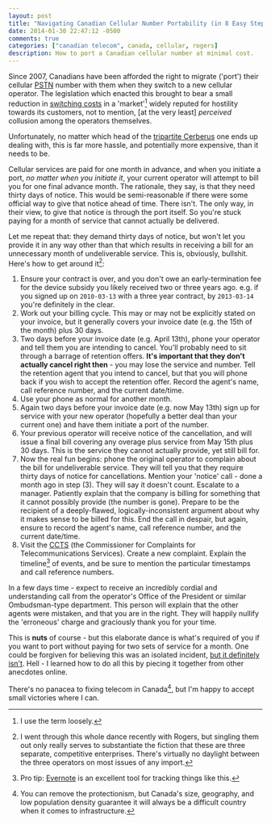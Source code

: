 ```yaml
---
layout: post
title: "Navigating Canadian Cellular Number Portability (in 8 Easy Steps)"
date: 2014-01-30 22:47:12 -0500
comments: true
categories: ["canadian telecom", canada, cellular, rogers]
description: How to port a Canadian cellular number at minimal cost.
---
```

Since 2007, Canadians have been afforded the right to migrate ('port') their cellular [PSTN](http://en.wikipedia.org/wiki/Pstn) number with them when they switch to a new cellular operator. The legislation which enacted this brought to bear a small reduction in [switching costs](http://en.wikipedia.org/wiki/Switching_barriers) in a 'market'[^1] widely reputed for hostility towards its customers, not to mention, [at the very least] *perceived* collusion among the operators themselves.<!--more-->

Unfortunately, no matter which head of the [tripartite Cerberus](https://www.google.ca/search?client=safari&rls=en&q=robelus) one ends up dealing with, this is far more hassle, and potentially more expensive, than it needs to be.

Cellular services are paid for one month in advance, and when you initiate a port, *no matter when you initiate it*, your current operator will attempt to bill you for one final advance month. The rationale, they say, is that they need thirty days of notice. This would be semi-reasonable if there were some official way to give that notice ahead of time. There isn't. The only way, in their view, to give that notice is through the port itself. So you're stuck paying for a month of service that cannot actually be delivered.

Let me repeat that: they demand thirty days of notice, but won't let you provide it in any way other than that which results in receiving a bill for an unnecessary month of undeliverable service. This is, obviously, bullshit. Here's how to get around it[^2]:

1. Ensure your contract is over, and you don't owe an early-termination fee for the device subsidy you likely received two or three years ago. e.g. if you signed up on `2010-03-13` with a three year contract, by `2013-03-14` you're definitely in the clear.
2. Work out your billing cycle. This may or may not be explicitly stated on your invoice, but it generally covers your invoice date (e.g. the 15th of the month) plus 30 days.
3. Two days before your invoice date (e.g. April 13th), phone your operator and tell them you are intending to cancel. You'll probably need to sit through a barrage of retention offers. **It's important that they don't actually cancel right then** - you may lose the service and number. Tell the retention agent that you intend to cancel, but that you will phone back if you wish to accept the retention offer. Record the agent's name, call reference number, and the current date/time.
4. Use your phone as normal for another month.
5. Again two days before your invoice date (e.g. now May 13th) sign up for service with your new operator (hopefully a better deal than your current one) and have them initiate a port of the number.
6. Your previous operator will receive notice of the cancellation, and will issue a final bill covering any overage plus service from May 15th plus 30 days. This is the service they cannot actually provide, yet still bill for.
7. Now the real fun begins: phone the original operator to complain about the bill for undeliverable service. They will tell you that they require thirty days of notice for cancellations. Mention your 'notice' call - done a month ago in step (3). They will say it doesn't count. Escalate to a manager. Patiently explain that the company is billing for something that it cannot possibly provide (the number is gone). Prepare to be the recipient of a deeply-flawed, logically-inconsistent argument about why it makes sense to be billed for this. End the call in despair, but again, ensure to record the agent's name, call reference number, and the current date/time.
8. Visit the [CCTS](https://www.ccts-cprst.ca/en/complaints/complaint-form) (the Commissioner for Complaints for Telecommunications Services). Create a new complaint. Explain the timeline[^3] of events, and be sure to mention the particular timestamps and call reference numbers.

In a few days time - expect to receive an incredibly cordial and understanding call from the operator's Office of the President or similar Ombudsman-type department. This person will explain that the other agents were mistaken, and that you are in the right. They will happily nullify the 'erroneous' charge and graciously thank you for your time.

This is **nuts** of course - but this elaborate dance is what's required of you if you want to port without paying for two sets of service for a month. One could be forgiven for believing this was an isolated incident, [but it definitely isn't](https://www.google.ca/search?q=rogers+port+ccts&oq=rogers+port+ccts). Hell - I learned how to do all this by piecing it together from other anecdotes online.

There's no panacea to fixing telecom in Canada[^4], but I'm happy to accept small victories where I can.

[^1]: I use the term loosely.
[^2]: I went through this whole dance recently with Rogers, but singling them out only really serves to substantiate the fiction that these are three separate, competitive enterprises. There's virtually no daylight between the three operators on most issues of any import.
[^3]: Pro tip: [Evernote](https://evernote.com) is an excellent tool for tracking things like this.
[^4]: You can remove the protectionism, but Canada's size, geography, and low population density guarantee it will always be a difficult country when it comes to infrastructure.
